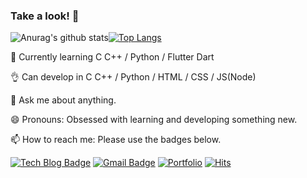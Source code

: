 ### Take a look! 👋


![Anurag's github stats](https://github-readme-stats.vercel.app/api?username=leeseongwon95&hide=stars)[![Top Langs](https://github-readme-stats.vercel.app/api/top-langs/?username=leeseongwon95&layout=compact)](https://github.com/leeseongwon95/github-readme-stats)


🌱 Currently learning C C++ / Python / Flutter Dart

👌 Can develop in C C++ / Python / HTML / CSS / JS(Node)

💬 Ask me about anything.

😄 Pronouns: Obsessed with learning and developing something new.

📫 How to reach me: Please use the badges below.


[![Tech Blog Badge](http://img.shields.io/badge/-Tech%20blog-black?style=flat-square&logo=github&link=https://velog.io/@leeseongwon/)](https://velog.io/@leeseongwon/) [![Gmail Badge](https://img.shields.io/badge/Gmail-d14836?style=flat-square&logo=Gmail&logoColor=white&link=mailto:syanggu0540@gmail.com)](mailto:syanggu0540@gmail.com) <a href="https://www.notion.so/fc12ca9fd35d46d9aa37b683f1868ff5" rel="nofollow"><img src="https://camo.githubusercontent.com/368384696863a2547bd1695fbcaa38e29025f633/687474703a2f2f696d672e736869656c64732e696f2f62616467652f2d506f7274666f6c696f2d626c61636b3f7374796c653d666c61742d737175617265266c6f676f3d6e6f74696f6e266c696e6b3d687474703a2f2f6161726f6e6c61622e6e65742f706f7274666f6c696f2e68746d6c" alt="Portfolio" data-canonical-src="http://img.shields.io/badge/-Portfolio-black?style=flat-square&amp;logo=notion&amp;link=http://aaronlab.net/portfolio.html" style="max-width:100%;"></a> [![Hits](https://hits.seeyoufarm.com/api/count/incr/badge.svg?url=https%3A%2F%2Fgithub.com%2Fleeseongwon95%2Fhit-counter)](https://hits.seeyoufarm.com)
